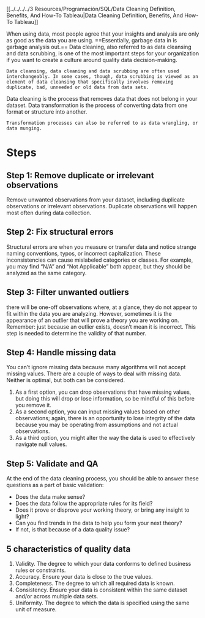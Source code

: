 
[[../../../../3 Resources/Programación/SQL/Data Cleaning Definition, Benefits, And How-To  Tableau|Data Cleaning Definition, Benefits, And How-To  Tableau]]

When using data, most people agree that your insights and analysis are only as good as the data you are using. ==Essentially, garbage data in is garbage analysis out.== Data cleaning, also referred to as data cleansing and data scrubbing, is one of the most important steps for your organization if you want to create a culture around quality data decision-making.

	Data cleansing, data cleaning and data scrubbing are often used interchangeably. In some cases, though, data scrubbing is viewed as an element of data cleansing that specifically involves removing duplicate, bad, unneeded or old data from data sets.

Data cleaning is the process that removes data that does not belong in your dataset. Data transformation is the process of converting data from one format or structure into another. 

	Transformation processes can also be referred to as data wrangling, or data munging.

# Steps

## Step 1: Remove duplicate or irrelevant observations

Remove unwanted observations from your dataset, including duplicate observations or irrelevant observations. Duplicate observations will happen most often during data collection. 

## Step 2: Fix structural errors

Structural errors are when you measure or transfer data and notice strange naming conventions, typos, or incorrect capitalization. These inconsistencies can cause mislabeled categories or classes. For example, you may find “N/A” and “Not Applicable” both appear, but they should be analyzed as the same category.

## Step 3: Filter unwanted outliers

 there will be one-off observations where, at a glance, they do not appear to fit within the data you are analyzing.
 However, sometimes it is the appearance of an outlier that will prove a theory you are working on. Remember: just because an outlier exists, doesn’t mean it is incorrect. This step is needed to determine the validity of that number.
 
## Step 4: Handle missing data

You can’t ignore missing data because many algorithms will not accept missing values. There are a couple of ways to deal with missing data. Neither is optimal, but both can be considered.

1.  As a first option, you can drop observations that have missing values, but doing this will drop or lose information, so be mindful of this before you remove it.
2.  As a second option, you can input missing values based on other observations; again, there is an opportunity to lose integrity of the data because you may be operating from assumptions and not actual observations.
3.  As a third option, you might alter the way the data is used to effectively navigate null values.

## Step 5: Validate and QA

At the end of the data cleaning process, you should be able to answer these questions as a part of basic validation:

-   Does the data make sense?
-   Does the data follow the appropriate rules for its field?
-   Does it prove or disprove your working theory, or bring any insight to light?
-   Can you find trends in the data to help you form your next theory?
-   If not, is that because of a data quality issue?

## 5 characteristics of quality data

1.  Validity. The degree to which your data conforms to defined business rules or constraints.
2.  Accuracy. Ensure your data is close to the true values.
3.  Completeness. The degree to which all required data is known.
4.  Consistency. Ensure your data is consistent within the same dataset and/or across multiple data sets.
5.  Uniformity. The degree to which the data is specified using the same unit of measure.


